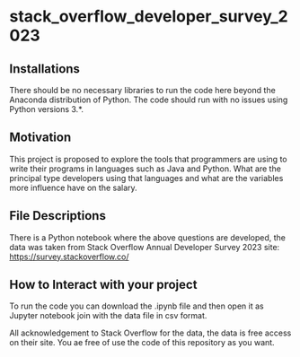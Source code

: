 # stack_overflow_developer_survey_2023

## Installations
There should be no necessary libraries to run the code here beyond the Anaconda distribution of Python. The code should run with no issues using Python versions 3.*.

## Motivation
This project is proposed to explore the tools that programmers are using to write their programs in languages such as Java and Python. What are the principal type developers using that languages and what are the variables more influence have on the salary.


## File Descriptions
There is a Python notebook where the above questions are developed, the data was taken from Stack Overflow Annual Developer Survey 2023 site: https://survey.stackoverflow.co/


## How to Interact with your project
To run the code you can download the .ipynb file and then open it as Jupyter notebook join with the data file in csv format.


All acknowledgement to Stack Overflow for the data, the data is free access on their site. You ae free of use the code of this repository as you want.
